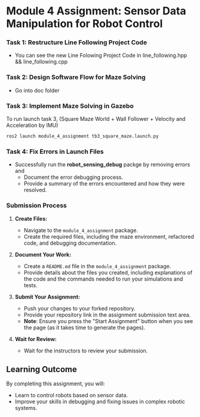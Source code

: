 # Module 4 Assignment: Sensor Data Manipulation for Robot Control

### Task 1: Restructure Line Following Project Code

- You can see the new Line Folowing Project Code in line_following.hpp && line_following.cpp 

### Task 2: Design Software Flow for Maze Solving

- Go into doc folder

### Task 3: Implement Maze Solving in Gazebo

To run launch task 3, (Square Maze World + Wall Follower + Velocity and Acceleration by IMU)

```sh
ros2 launch module_4_assignment tb3_square_maze.launch.py
```

### Task 4: Fix Errors in Launch Files

- Successfully run the **robot_sensing_debug** packge by removing errors and
  - Document the error debugging process.
  - Provide a summary of the errors encountered and how they were resolved.

### Submission Process

1. **Create Files:**
   - Navigate to the `module_4_assignment` package.
   - Create the required files, including the maze environment, refactored code, and debugging documentation.

2. **Document Your Work:**
   - Create a `README.md` file in the `module_4_assignment` package.
   - Provide details about the files you created, including explanations of the code and the commands needed to run your simulations and tests.

3. **Submit Your Assignment:**
   - Push your changes to your forked repository.
   - Provide your repository link in the assignment submission text area.
   - **Note**: Ensure you press the "Start Assignment" button when you see the page (as it takes time to generate the pages).

4. **Wait for Review:**
   - Wait for the instructors to review your submission.

## Learning Outcome

By completing this assignment, you will:
- Learn to control robots based on sensor data.
- Improve your skills in debugging and fixing issues in complex robotic systems.